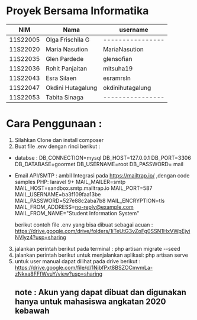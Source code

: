 # Proyek Bersama Informatika

| NIM      | Nama              | username         |
| -------- | ----------------- | ---------------- |
| 11S22005 | Olga Frischila G  | ---------------- |
| 11S22020 | Maria Nasution    | MariaNasution    |
| 11S22035 | Glen Pardede      | glensofian       |
| 11S22036 | Rohit Panjaitan   | mitsuha19        |
| 11S22043 | Esra Silaen       | esramrsln        |
| 11S22047 | Okdini Hutagalung | okdinihutagalung |
| 11S22053 | Tabita Sinaga     | ---------------- |

# Cara Penggunaan :

1. Silahkan Clone dan install composer
2. Buat file .env dengan rinci berikut :

-   databse :
    DB_CONNECTION=mysql
    DB_HOST=127.0.0.1
    DB_PORT=3306
    DB_DATABASE=goormet
    DB_USERNAME=root
    DB_PASSWORD=
    mail
-   Email API/SMTP :
  ambil Integrasi pada https://mailtrap.io/ ,dengan code samples PHP: laravel 9+
    MAIL_MAILER=smtp
    MAIL_HOST=sandbox.smtp.mailtrap.io
    MAIL_PORT=587
    MAIL_USERNAME=ba3f109faa13be
    MAIL_PASSWORD=527e88c2aba7b8
    MAIL_ENCRYPTION=tls
    MAIL_FROM_ADDRESS=no-reply@example.com
    MAIL_FROM_NAME="Student Information System"

    berikut contoh file .env yang bisa dibuat sebagai acuan : https://drive.google.com/drive/folders/1iTeUtG3vZoFg0SSN1HxVWpEjyiNVlyz4?usp=sharing

3. jalankan perintah berikut pada terminal : php artisan migrate --seed
4. jalankan perintah berikut untuk menjalankan aplikasi: php artisan serve
5. untuk user manual dapat dilihat pada drive berikut : https://drive.google.com/file/d/1NjbfPxt8BSZOCmvmLa-zNkxa8FFfWvuY/view?usp=sharing
   ## note : Akun yang dapat dibuat dan digunakan hanya untuk mahasiswa angkatan 2020 kebawah 
   
